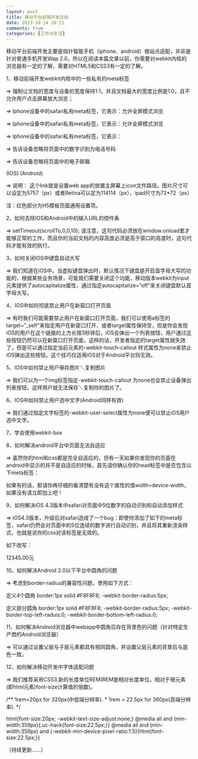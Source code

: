```yaml
---
layout: post
title: 移动平台前端开发总结
date: 2013-10-14 20:21
comments: true
categories: [工作与生活]
---
```


移动平台前端开发主要是指针智能手机（iphone、android）做站点适配，并非是针对普通手机开发Wap 2.0，所以在阅读本篇文章以前，你需要对webkit内核的浏览器有一定的了解，需要对HTML5和CSS3有一定的了解。

1、移动前端开发webkit内核中的一些私有的meta标签

=> 强制让文档的宽度与设备的宽度保持1:1，并且文档最大的宽度比例是1.0，且不允许用户点击屏幕放大浏览；

=> Iphone设备中的safari私有meta标签，它表示：允许全屏模式浏览

=> Iphone设备中的safari私有meta标签，它表示：允许全屏模式浏览

=> Iphone设备中的safari私有meta标签，它表示：

=> 告诉设备忽略将页面中的数字识别为电话号码

=> 告诉设备忽略将页面中的电子邮箱

(IOS) (Android)

=> 说明： 这个link就是设置web app的放置主屏幕上icon文件路径。图片尺寸可以设定为5757（px）或者Retina可以定为114114（px），ipad尺寸为72*72（px）

注：红色部分为H5模板页面通用设置项。

2、如何去除IOS和Android中的输入URL的控件条

=> setTimeout(scrollTo,0,0,10); 请注意，这句代码必须放在window.onload里才能够正常的工作，而且你的当前文档的内容高度必须是高于窗口的高度时，这句代码才能有效的执行。

3、如何关闭IOS中键盘自动大写

=> 我们知道在iOS中，当虚拟键盘弹出时，默认情况下键盘是开启首字母大写的功能的，根据某些业务场景，可能我们需要关闭这个功能，移动版本webkit为input元素提供了autocapitalize属性，通过指定autocapitalize=”off”来关闭键盘默认首字母大写。

4、IOS中如何彻底禁止用户在新窗口打开页面

=> 有时我们可能需要禁止用户在新窗口打开页面，我们可以使用a标签的target=”_self“来指定用户在新窗口打开，或者target属性保持空，但是你会发现iOS的用户在这个链接的上方长按3秒钟后，iOS会弹出一个列表按钮，用户通过这些按钮仍然可以在新窗口打开页面，这样的话，开发者指定的target属性就失效了，但是可以通过指定当前元素的-webkit-touch-callout 样式属性为none来禁止iOS弹出这些按钮。这个技巧仅适用iOS对于Android平台则无效。

5、IOS中如何禁止用户保存图片＼复制图片

=> 我们可以为一个img标签指定-webkit-touch-callout 为none也会禁止设备弹出列表按钮，这样用户就无法保存＼复制你的图片了。

6、IOS中如何禁止用户选中文字(Android同样有效)

=> 我们通过指定文字标签的-webkit-user-select属性为none便可以禁止iOS用户选中文字。

7、学会使用webkit-box

8、如何解决android平台中页面无法自适应

=> 虽然你的html和css都是完全自适应的，但有一天如果你发现你的页面在android中显示的并不是自适应的时候，首先请你确认你的head标签中是否包含以下meta标签：

如果有的话，那请你再仔细的看清楚有没有这个属性的值width=device-width，如果没有请立即加上吧！

9、如何解决iOS 4.3版本中safari对页面中5位数字的自动识别和自动添加样式

=> iOS4.3版本，升级后对safari造成了一个bug：即使你添加了如下的meta标签，safari仍然会对页面中的5位连续的数字进行自动识别，并且将其重新渲染样式，也就是说你的css对该标签是无效的。

如下改写：

12345.00元

10、如何解决Android 2.0以下平台中圆角的问题

=> 考虑到border-radius的兼容性问题，使用如下方式：

定义4个圆角 border:1px solid #F8F8F8; -webkit-border-radius:5px;

定义部分圆角 border:1px solid #F8F8F8; -webkit-border-radius:5px; -webkit-border-top-left-raduis:0; -webkit-border-bottom-left-radius:0;

11、如何解决Android浏览器中webapp中圆角后存在背景色的问题（针对特定生产商的Android浏览器）

=> 可以通过设置父层与子层元素都具有相同圆角，并设置父层元素的背景后与底色一致。

12、如何解决移动开发中字体适配问题

=> 我们推荐采用CSS3,新的长度单位REM(REM是相对长度单位。相对于根元素(即html元素)font-size计算值的倍数)。

/** 1rem=20px for 320px(中低端分辨率). * 1rem = 22.5px for 360px(高端分辨率). */

html{font-size:20px; -webkit-text-size-adjust:none;} @media all and (min-width:359px){.uc-hack{font-size:22.5px;}} @media all and (min-width:359px) and (-webkit-min-device-pixel-ratio:1.5){html{font-size:22.5px;}}

（持续更新......）
